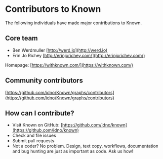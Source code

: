 # Contributors to Known

The following individuals have made major contributions to Known.

## Core team

* Ben Werdmuller [http://werd.io](http://werd.io)
* Erin Jo Richey [http://erinjorichey.com/](http://erinjorichey.com/)

Homepage: [https://withknown.com/](https://withknown.com/)

## Community contributors

[https://github.com/idno/Known/graphs/contributors](https://github.com/idno/Known/graphs/contributors)

## How can I contribute?

* Visit Known on GitHub: [https://github.com/idno/known](https://github.com/idno/known)
* Check and file issues
* Submit pull requests
* Not a coder? No problem. Design, text copy, workflows, documentation and bug hunting are just as important as code. Ask us how!
